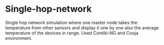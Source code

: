 # Single-hop-network
Single hop network simulation where one master node takes the temperature from other sensors and display it one by one also the average temperature of the devices in range.
Used Contiki-NG and Cooja environment.
